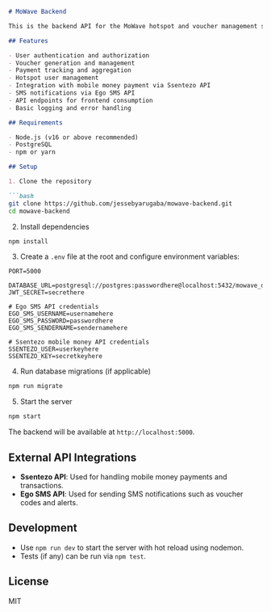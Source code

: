 ````markdown
# MoWave Backend

This is the backend API for the MoWave hotspot and voucher management system. It is built using Node.js and Express, with PostgreSQL as the database.

## Features

- User authentication and authorization
- Voucher generation and management
- Payment tracking and aggregation
- Hotspot user management
- Integration with mobile money payment via Ssentezo API
- SMS notifications via Ego SMS API
- API endpoints for frontend consumption
- Basic logging and error handling

## Requirements

- Node.js (v16 or above recommended)
- PostgreSQL
- npm or yarn

## Setup

1. Clone the repository

```bash
git clone https://github.com/jessebyarugaba/mowave-backend.git
cd mowave-backend
````

2. Install dependencies

```bash
npm install
```

3. Create a `.env` file at the root and configure environment variables:

```env
PORT=5000

DATABASE_URL=postgresql://postgres:passwordhere@localhost:5432/mowave_db
JWT_SECRET=secrethere

# Ego SMS API credentials
EGO_SMS_USERNAME=usernamehere
EGO_SMS_PASSWORD=passwordhere
EGO_SMS_SENDERNAME=sendernamehere

# Ssentezo mobile money API credentials
SSENTEZO_USER=userkeyhere
SSENTEZO_KEY=secretkeyhere
```

4. Run database migrations (if applicable)

```bash
npm run migrate
```

5. Start the server

```bash
npm start
```

The backend will be available at `http://localhost:5000`.

## External API Integrations

* **Ssentezo API**: Used for handling mobile money payments and transactions.
* **Ego SMS API**: Used for sending SMS notifications such as voucher codes and alerts.

## Development

* Use `npm run dev` to start the server with hot reload using nodemon.
* Tests (if any) can be run via `npm test`.

## License

MIT